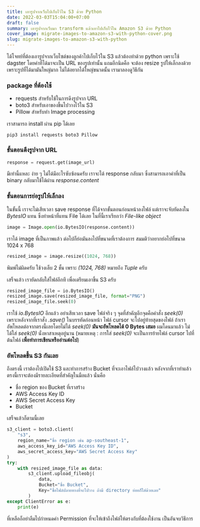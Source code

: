 ```yaml
---
title: เอารูปจากเว็บไปเก็บไว้ใน S3 ด้วย Python
date: 2022-03-03T15:04:00+07:00
draft: false
summary: เอารูปจากเว็บมา transform แล้วเอาไปเก็บไว้ใน Amazon S3 ด้วย Python
cover_image: migrate-images-to-amazon-s3-with-python-cover.png
slug: migrate-images-to-amazon-s3-with-python
---
```


ได้โจทย์ที่ต้องเอารูปจากเว็บไซต์ของลูกค้าไปเก็บไว้ใน S3 แล้วต้องทำด้วย python เพราะใช้ dagster โดยค่าที่ได้มาจะเป็น URL ของรูปเท่านั้น แถมอีกนิดคือ จะต้อง resize รูปให้เล็กลงด้วย เพราะรูปที่ได้มามันใหญ่มาก ไม่ได้อยากได้ใหญ่ขนาดนั้น เรามาลองดูวิธีกัน

### package ที่ต้องใช้

* requests สำหรับใช้ในการดึงรูปจาก URL
* boto3 สำหรับเอาของขึ้นไปวางไว้ใน S3
* Pillow สำหรับทำ Image processing

เราสามารถ install ผ่าน pip ได้เลย

```shell
pip3 install requests boto3 Pillow
```

### ขั้นตอนดึงรูปจาก URL

```python
response = request.get(image_url)
```

มีเท่านี้แหละ ง่าย ๆ ไม่ได้มีอะไรซับซ้อนครับ เราจะได้ response กลับมา ซึ่งสามารถเอาค่าที่เป็น binary กลับมาใช้ได้ผ่าน *response.content*

### ขั้นตอนการย่อรูปให้เล็กลง

ในขั้นนี้ เราจะไม่เสียเวลา save response ที่ได้จากขั้นตอนก่อนหน้าลงไฟล์ แต่เราจะจับยัดลงใน *BytesIO* แทน ซึ่งทำหน้าที่แทน File ได้เลย ในที่นี้เราเรียกว่า *File-like object*

```python
image = Image.open(io.BytesIO(response.content))
```

เราได้ image ที่เป็นภาพแล้ว ต่อไปก็ย่อมันลงไปที่ขนาดที่เราต้องการ สมมติว่าอยากย่อไปที่ขนาด 1024 x 768

```python
resized_image = image.resize((1024, 768))
```

พิมพ์ไม่ผิดครับ ใช้วงเล็บ 2 ชั้น เพราะ *(1024, 768)* หมายถึง *Tuple* ครับ

เสร็จแล้ว เรายัดกลับใส่ไฟล์อีกที เพื่อเตรียมเอาขึ้น S3 ครับ

```python
resized_image_file = io.BytesIO()
resized_image.save(resized_image_file, format="PNG")
resized_image_file.seek(0)
```

เราใช้ *io.BytesIO* อีกแล้ว อย่าเสียเวลา save ไฟล์จริง ๆ จุดที่สำคัญอีกจุดคือคำสั่ง *seek(0)* เพราะหลังจากที่เราสั่ง *.save()* ในบรรทัดก่อนหน้า ไฟล์ cursor จะไปอยู่ท้ายสุดของไฟล์ ถ้าเราอัพโหลดต่อจากตรงนี้เลยโดยไม่ได้ *seek(0)* **มันจะอัพโหลดได้ 0 Bytes เสมอ** ผมโดนมาแล้ว ไม่ได้ใส่ *seek(0)* นั่งหาสาเหตุอยู่นาน (หมายเหตุ : การใส่ *seek(0)* จะเป็นการย้ายไฟล์ cursor ไปที่ต้นไฟล์ **เพื่อทำการเขียนหรืออ่านต่อไป**)

### อัพโหลดขึ้น S3 กันเลย

ถึงตรงนี้ เราต้องไปเปิดใช้ S3 และทำการสร้าง Bucket ที่จะเอาไฟล์ไปวางแล้ว หลังจากที่เราทำแล้ว ตรงนี้เราจะต้องมีรายละเอียดที่สำคัญในมือแล้ว นั่นคือ

* ชื่อ region ของ Bucket ที่เราสร้าง
* AWS Access Key ID
* AWS Secret Access Key
* Bucket

เสร็จแล้วก็ตามนี้เลย

```python
s3_client = boto3.client(
    "s3",
    region_name="ชื่อ region เช่น ap-southeast-1",
    aws_access_key_id="AWS Access Key ID",
    aws_secret_access_key="AWS Secret Access Key"
)
try:
    with resized_image_file as data:
        s3_client.upload_fileobj(
            data,
            Bucket="ชื่อ Bucket",
            Key="ชื่อไฟล์ปลายทางที่จะไปวาง ถ้ามี directory ย่อยก็ใส่ด้วยเลย"
        )
except ClientError as e:
    print(e)
```

ที่เหลือก็อย่าลืมไปกำหนดค่า Permission ที่จะให้เข้าถึงไฟล์ให้ตรงกับที่ต้องใช้งาน เป็นอันจบวิธีการ
